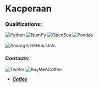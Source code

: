  # Kacperaan
### Qualifications:

![Python](https://img.shields.io/badge/python-3670A0?style=for-the-badge&logo=python&logoColor=ffdd54)
![NumPy](https://img.shields.io/badge/numpy-%23013243.svg?style=for-the-badge&logo=numpy&logoColor=white)
![OpenSea](https://img.shields.io/badge/OpenSea-%232081E2.svg?style=for-the-badge&logo=opensea&logoColor=white)
![Pandas](https://img.shields.io/badge/pandas-%23150458.svg?style=for-the-badge&logo=pandas&logoColor=white)
<br><br>
![Anurag's GitHub stats](https://github-readme-stats.vercel.app/api?username=kacperaan&show_icons=true&theme=dark)

### Contacts:

![Twitter](https://img.shields.io/badge/Twitter-%231DA1F2.svg?style=for-the-badge&logo=Twitter&logoColor=white)
![BuyMeACoffee](https://img.shields.io/badge/Buy%20Me%20a%20Coffee-ffdd00?style=for-the-badge&logo=buy-me-a-coffee&logoColor=black)


- ***[Coffee](https://www.buymeacoffee.com/kacperaann)***
